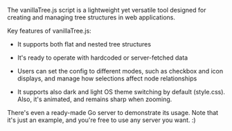 The vanillaTree.js script is a lightweight yet versatile tool designed for creating and managing tree structures in web applications. 

Key features of vanillaTree.js:

- It supports both flat and nested tree structures
  
- It's ready to operate with hardcoded or server-fetched data
  
- Users can set the config to different modes, such as checkbox and icon displays, and manage how selections affect node relationships
  
- It supports also dark and light OS theme switching by default (style.css). Also, it's animated, and remains sharp when zooming.

There's even a ready-made Go server to demonstrate its usage. Note that it's just an example, and you're free to use any server you want. :)

